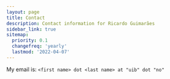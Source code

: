 ```yaml
---
layout: page
title: Contact
description: Contact information for Ricardo Guimarães
sidebar_link: true
sitemap:
  priority: 0.1
  changefreq: 'yearly'
  lastmod: '2022-04-07'
---
```

My email is: ```<first name> dot <last name> at "uib" dot "no"```
